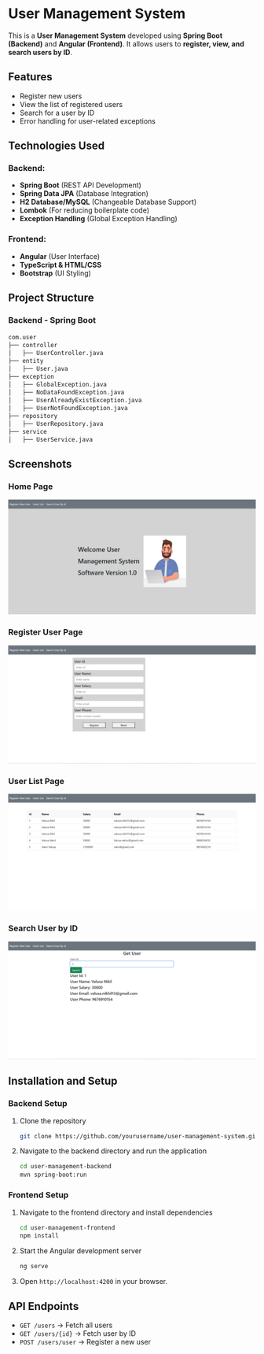 # User Management System

This is a **User Management System** developed using **Spring Boot (Backend)** and **Angular (Frontend)**. It allows users to **register, view, and search users by ID**. 

## Features
- Register new users
- View the list of registered users
- Search for a user by ID
- Error handling for user-related exceptions

## Technologies Used
### Backend:
- **Spring Boot** (REST API Development)
- **Spring Data JPA** (Database Integration)
- **H2 Database/MySQL** (Changeable Database Support)
- **Lombok** (For reducing boilerplate code)
- **Exception Handling** (Global Exception Handling)

### Frontend:
- **Angular** (User Interface)
- **TypeScript & HTML/CSS**
- **Bootstrap** (UI Styling)

## Project Structure
### Backend - Spring Boot
```
com.user
├── controller
│   ├── UserController.java
├── entity
│   ├── User.java
├── exception
│   ├── GlobalException.java
│   ├── NoDataFoundException.java
│   ├── UserAlreadyExistException.java
│   ├── UserNotFoundException.java
├── repository
│   ├── UserRepository.java
├── service
│   ├── UserService.java
```


## Screenshots
### Home Page
<img src="assets/Screenshot (129).png" alt="">

### Register User Page
<img src="assets/Screenshot (130).png" alt="">

### User List Page
<img src="assets/Screenshot (131).png" alt="">

### Search User by ID
<img src="assets/Screenshot (132).png" alt="">

## Installation and Setup
### Backend Setup
1. Clone the repository
   ```sh
   git clone https://github.com/yourusername/user-management-system.git
   ```
2. Navigate to the backend directory and run the application
   ```sh
   cd user-management-backend
   mvn spring-boot:run
   ```

### Frontend Setup
1. Navigate to the frontend directory and install dependencies
   ```sh
   cd user-management-frontend
   npm install
   ```
2. Start the Angular development server
   ```sh
   ng serve
   ```
3. Open `http://localhost:4200` in your browser.

## API Endpoints
- `GET /users` → Fetch all users
- `GET /users/{id}` → Fetch user by ID
- `POST /users/user` → Register a new user

